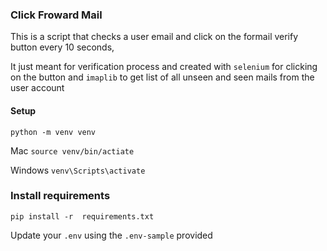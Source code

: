 ### Click Froward Mail

This is a script that checks a user email and click on the formail verify button every 10 seconds,

It just meant for verification process and created with `selenium` for clicking on the button and `imaplib` to get list
of all
unseen and seen mails from the user account

#### Setup

`python -m venv venv `

Mac
`source venv/bin/actiate`

Windows  `venv\Scripts\activate`

### Install requirements

`pip install -r  requirements.txt`

Update your `.env` using the `.env-sample` provided